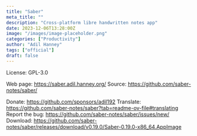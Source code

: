 ```yaml
---
title: "Saber"
meta_title: ""
description: "Cross-platform libre handwritten notes app"
date: 2023-12-06T13:28:00Z
image: "/images/image-placeholder.png"
categories: ["Productivity"]
author: "Adil Hanney"
tags: ["official"]
draft: false
---
```


License: GPL-3.0

Web page: https://saber.adil.hanney.org/
Source: https://github.com/saber-notes/saber/

Donate: https://github.com/sponsors/adil192
Translate: https://github.com/saber-notes/saber?tab=readme-ov-file#translating
Report the bug: https://github.com/saber-notes/saber/issues/new/
Download: https://github.com/saber-notes/saber/releases/download/v0.19.0/Saber-0.19.0-x86_64.AppImage
